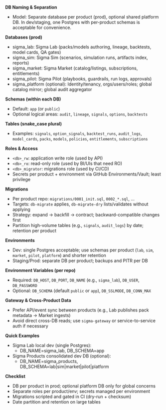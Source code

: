 **DB Naming & Separation**
- Model: Separate database per product (prod), optional shared platform DB. In dev/staging, one Postgres with per-product schemas is acceptable for convenience.

**Databases (prod)**
- sigma_lab: Sigma Lab (packs/models authoring, lineage, backtests, model cards, QA gates)
- sigma_sim: Sigma Sim (scenarios, simulation runs, artifacts index, reports)
- sigma_market: Sigma Market (catalog/listings, subscriptions, entitlements)
- sigma_pilot: Sigma Pilot (playbooks, guardrails, run logs, approvals)
- sigma_platform (optional): Identity/tenancy, orgs/users/roles; global catalog mirror; global audit aggregator

**Schemas (within each DB)**
- Default: `app` (or `public`)
- Optional logical areas: `audit`, `lineage`, `signals`, `options`, `backtests`

**Tables (snake_case plural)**
- Examples: `signals`, `option_signals`, `backtest_runs`, `audit_logs`, `model_cards`, `packs`, `models`, `policies`, `entitlements`, `subscriptions`

**Roles & Access**
- `<db>_rw`: application write role (used by API)
- `<db>_ro`: read-only role (used by BI/UIs that need RO)
- `<db>_migrator`: migrations role (used by CI/CD)
- Secrets per product + environment via GitHub Environments/Vault; least privilege

**Migrations**
- Per product repo: `migrations/0001_init.sql`, `0002_*.sql`, ...
- Targets: `db-migrate` applies, `db-migrate-dry` lists/validates without applying
- Strategy: expand → backfill → contract; backward-compatible changes first
- Partition high-volume tables (e.g., `signals`, `audit_logs`) by date; retention per product

**Environments**
- Dev: single Postgres acceptable; use schemas per product (`lab`, `sim`, `market`, `pilot`, `platform`) and shorter retention
- Staging/Prod: separate DB per product; backups and PITR per DB

**Environment Variables (per repo)**
- Required: `DB_HOST`, `DB_PORT`, `DB_NAME` (e.g., `sigma_lab`), `DB_USER`, `DB_PASSWORD`
- Optional: `DB_SCHEMA` (default `public` or `app`), `DB_SSLMODE`, `DB_CONN_MAX`

**Gateway & Cross-Product Data**
- Prefer API/event sync between products (e.g., Lab publishes pack metadata → Market ingests)
- Avoid direct cross-DB reads; use `sigma-gateway` or service-to-service auth if necessary

**Quick Examples**
- Sigma Lab local dev (single Postgres):
  - DB_NAME=sigma_lab, DB_SCHEMA=app
- Sigma Products consolidated dev DB (optional):
  - DB_NAME=sigma_products, DB_SCHEMA=lab|sim|market|pilot|platform

**Checklist**
- DB per product in prod; optional platform DB only for global concerns
- Separate roles per product/env; secrets managed per environment
- Migrations scripted and gated in CI (dry-run + checksum)
- Date partition and retention on large tables
